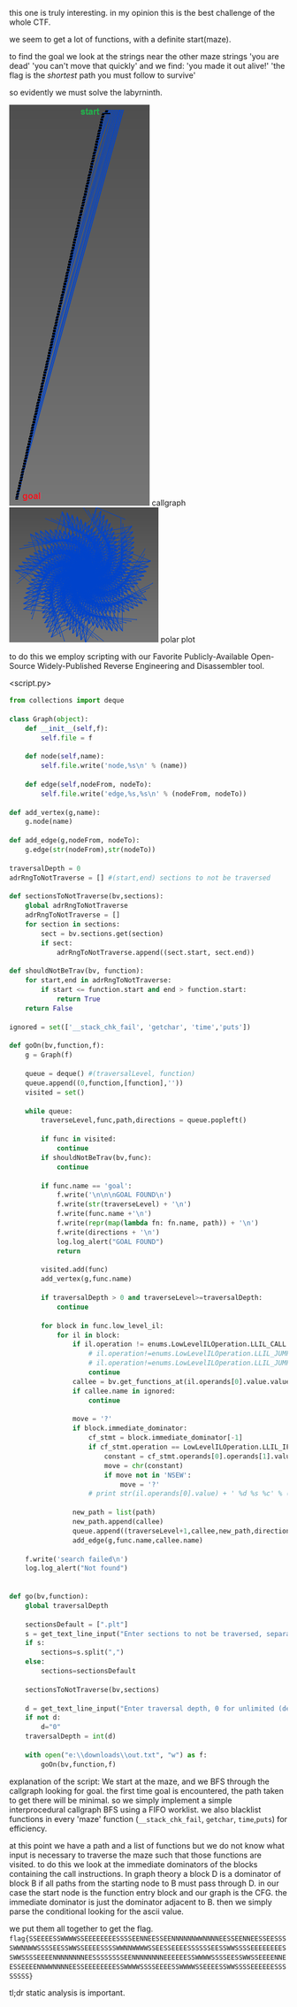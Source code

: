 this one is truly interesting. in my opinion this is the best challenge of the whole CTF.

we seem to get a lot of functions, with a definite start(maze).

to find the goal we look at the strings near the other maze strings
'you are dead'
'you can't move that quickly'
and we find:
'you made it out alive!'
'the flag is the *shortest* path you must follow to survive'

so evidently we must solve the labyrninth.

![callgraph](graph.png) callgraph ![polar plot](polar.png) polar plot

to do this we employ scripting with our Favorite Publicly-Available Open-Source Widely-Published Reverse Engineering and Disassembler tool.

<script.py>
```python
from collections import deque

class Graph(object):
    def __init__(self,f):
        self.file = f

    def node(self,name):
        self.file.write('node,%s\n' % (name))

    def edge(self,nodeFrom, nodeTo):
        self.file.write('edge,%s,%s\n' % (nodeFrom, nodeTo))

def add_vertex(g,name):
    g.node(name)
        
def add_edge(g,nodeFrom, nodeTo):
    g.edge(str(nodeFrom),str(nodeTo))

traversalDepth = 0
adrRngToNotTraverse = [] #(start,end) sections to not be traversed

def sectionsToNotTraverse(bv,sections):
    global adrRngToNotTraverse
    adrRngToNotTraverse = []
    for section in sections:
        sect = bv.sections.get(section)
        if sect:
            adrRngToNotTraverse.append((sect.start, sect.end))

def shouldNotBeTrav(bv, function):
    for start,end in adrRngToNotTraverse:
        if start <= function.start and end > function.start:
            return True
    return False

ignored = set(['__stack_chk_fail', 'getchar', 'time','puts'])

def goOn(bv,function,f):
    g = Graph(f)

    queue = deque() #(traversalLevel, function)
    queue.append((0,function,[function],''))
    visited = set()

    while queue:
        traverseLevel,func,path,directions = queue.popleft()

        if func in visited:
            continue
        if shouldNotBeTrav(bv,func):
            continue

        if func.name == 'goal':
            f.write('\n\n\nGOAL FOUND\n')
            f.write(str(traverseLevel) + '\n')
            f.write(func.name +'\n')
            f.write(repr(map(lambda fn: fn.name, path)) + '\n')
            f.write(directions + '\n')
            log.log_alert("GOAL FOUND")
            return

        visited.add(func)
        add_vertex(g,func.name)

        if traversalDepth > 0 and traverseLevel>=traversalDepth:
            continue

        for block in func.low_level_il:
            for il in block:
                if il.operation != enums.LowLevelILOperation.LLIL_CALL: #and \
                    # il.operation!=enums.LowLevelILOperation.LLIL_JUMP_TO and \
                    # il.operation!=enums.LowLevelILOperation.LLIL_JUMP:
                    continue
                callee = bv.get_functions_at(il.operands[0].value.value)[0]
                if callee.name in ignored:
                    continue

                move = '?'
                if block.immediate_dominator:
                    cf_stmt = block.immediate_dominator[-1]
                    if cf_stmt.operation == LowLevelILOperation.LLIL_IF:
                        constant = cf_stmt.operands[0].operands[1].value.value
                        move = chr(constant)
                        if move not in 'NSEW':
                            move = '?'
                    # print str(il.operands[0].value) + ' %d %s %c' % (block.immediate_dominator.start, block.immediate_dominator[-1], move)

                new_path = list(path)
                new_path.append(callee)
                queue.append((traverseLevel+1,callee,new_path,directions+move))
                add_edge(g,func.name,callee.name)

    f.write('search failed\n')
    log.log_alert("Not found")


def go(bv,function):
    global traversalDepth

    sectionsDefault = [".plt"]
    s = get_text_line_input("Enter sections to not be traversed, separated by comma.\nDefault one is '.plt'", "Sections to not traverse")
    if s:
        sections=s.split(",")
    else:
        sections=sectionsDefault

    sectionsToNotTraverse(bv,sections)

    d = get_text_line_input("Enter traversal depth, 0 for unlimited (default).", "Traversal depth")
    if not d:
        d="0"
    traversalDepth = int(d)

    with open("e:\\downloads\\out.txt", "w") as f:
        goOn(bv,function,f)

```

explanation of the script:
We start at the maze, and we BFS through the callgraph looking for goal.
the first time goal is encountered, the path taken to get there will be minimal.
so we simply implement a simple interprocedural callgraph BFS using a FIFO worklist.
we also blacklist functions in every 'maze' function (`__stack_chk_fail`, `getchar`, `time`,`puts`) for efficiency.

at this point we have a path and a list of functions but we do not know what input is necessary to traverse the maze
such that those functions are visited. to do this we look at the immediate dominators of the blocks containing
the call instructions. In graph theory a block D is a dominator of block B if all paths from the starting node to B
must pass through D. in our case the start node is the function entry block and our graph is the CFG. the immediate
dominator is just the dominator adjacent to B. then we simply parse the conditional looking for the ascii value.

we put them all together to get the flag.
`flag{SSEEEESSWWWWSSEEEEEEEESSSSEENNEESSEENNNNNNWWNNNNEESSEENNEESSEESSSSWWNNWWSSSSEESSWWSSEEEESSSSWWNNWWWWSSEESSEEEESSSSSSEESSWWSSSSEEEEEEEESSWWSSSSEEEENNNNNNNNEESSSSSSSSEENNNNNNNNEEEEEESSWWWWSSSSEESSWWSSEEEENNEESSEEEENNWWNNNNEESSEEEEEEEESSWWWWSSSSEEEESSWWWWSSEEEESSWWSSSSEEEEEESSSSSSSS}`

tl;dr static analysis is important.
